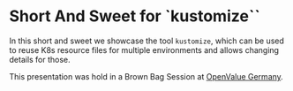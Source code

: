 # Short And Sweet for `kustomize``

In this short and sweet we showcase the tool `kustomize`, which can be used to reuse K8s resource files for multiple environments and allows changing details for those.

This presentation was hold in a Brown Bag Session at [OpenValue Germany](https://www.openvalue.eu).